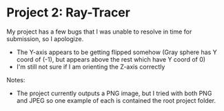 # Project 2: Ray-Tracer
My project has a few bugs that I was unable to resolve in time for submission, so I apologize.
- The Y-axis appears to be getting flipped somehow (Gray sphere has Y coord of (-1), but appears above the rest which have Y coord of 0)
- I'm still not sure if I am orienting the Z-axis correctly

Notes:
- The project currently outputs a PNG image, but I tried with both PNG and JPEG so one example of each is contained the root project folder.
